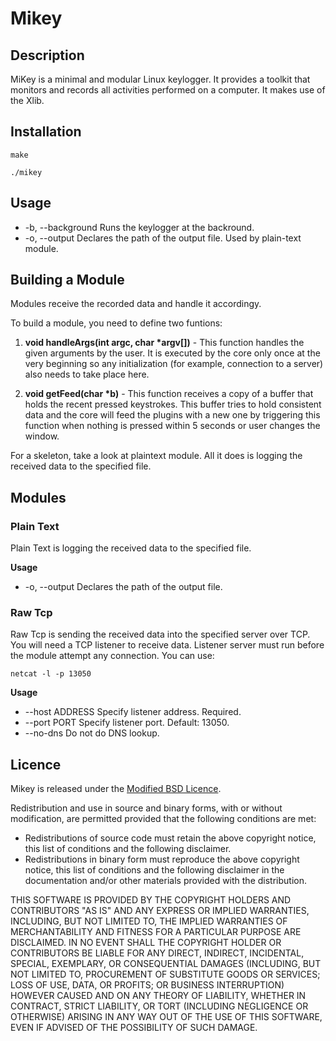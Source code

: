 Mikey
=====

Description
-----------
MiKey is a minimal and modular Linux keylogger. It provides a toolkit that monitors and records all activities performed on a computer. It makes use of the Xlib.

Installation
-----------
    make

    ./mikey

Usage
-----
* -b, --background    Runs the keylogger at the backround.
* -o, --output        Declares the path of the output file. Used by plain-text module.

Building a Module
-------
Modules receive the recorded data and handle it accordingy. 

To build a module, you need to define two funtions:

1. **void handleArgs(int argc, char \*argv[])** - This function handles the given arguments by the user. It is executed by the core only once at the very beginning so any initialization (for example, connection to a server) also needs to take place here.

1. **void getFeed(char \*b)** - This function receives a copy of a buffer that holds the recent pressed keystrokes. This buffer tries to hold consistent data and the core will feed the plugins with a new one by triggering this function when nothing is pressed within 5 seconds or user changes the window.

For a skeleton, take a look at plaintext module. All it does is logging the received data to the specified file.

Modules
-------

### Plain Text
Plain Text is logging the received data to the specified file.

**Usage** 
* -o, --output    Declares the path of the output file.

### Raw Tcp
Raw Tcp is sending the received data into the specified server over TCP. You will need a TCP listener to receive data. Listener server must run before the module attempt any connection. You can use:

    netcat -l -p 13050 

**Usage**
* --host ADDRESS    Specify listener address. Required.
* --port PORT       Specify listener port. Default: 13050.
* --no-dns          Do not do DNS lookup.

Licence
-------
Mikey is released under the [Modified BSD Licence](http://opensource.org/licenses/bsd-license.html "Modified BSD License").

Redistribution and use in source and binary forms, with or without modification, are permitted provided that the following conditions are met:

* Redistributions of source code must retain the above copyright notice, this list of conditions and the following disclaimer.
* Redistributions in binary form must reproduce the above copyright notice, this list of conditions and the following disclaimer in the documentation and/or other materials provided with the distribution.

THIS SOFTWARE IS PROVIDED BY THE COPYRIGHT HOLDERS AND CONTRIBUTORS "AS IS" AND ANY EXPRESS OR IMPLIED WARRANTIES, INCLUDING, BUT NOT LIMITED TO, THE IMPLIED WARRANTIES OF MERCHANTABILITY AND FITNESS FOR A PARTICULAR PURPOSE ARE DISCLAIMED. IN NO EVENT SHALL THE COPYRIGHT HOLDER OR CONTRIBUTORS BE LIABLE FOR ANY DIRECT, INDIRECT, INCIDENTAL, SPECIAL, EXEMPLARY, OR CONSEQUENTIAL DAMAGES (INCLUDING, BUT NOT LIMITED TO, PROCUREMENT OF SUBSTITUTE GOODS OR SERVICES; LOSS OF USE, DATA, OR PROFITS; OR BUSINESS INTERRUPTION) HOWEVER CAUSED AND ON ANY THEORY OF LIABILITY, WHETHER IN CONTRACT, STRICT LIABILITY, OR TORT (INCLUDING NEGLIGENCE OR OTHERWISE) ARISING IN ANY WAY OUT OF THE USE OF THIS SOFTWARE, EVEN IF ADVISED OF THE POSSIBILITY OF SUCH DAMAGE.
